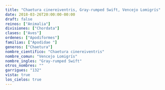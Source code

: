 ```yaml
---
title: "Chaetura cinereiventris, Gray-rumped Swift, Vencejo Lomigrís"
date: 2018-03-26T20:00:00-00:00
draft: false
reinos: ["Animalia"]
divisiones: ["Chordata"]
clases: ["Aves"]
ordenes: ["Apodiformes"]
familias: ["Apodidae "]
generos: ["Chaetura"]
nombre_cientifico: "Chaetura cinereiventris"
nombre_comun: "Vencejo Lomigrís"
nombre_ingles: "Gray-rumped Swift"
otros_nombres: ""
garrigues: "132"
vista: true
los_cielos: true
---
```

